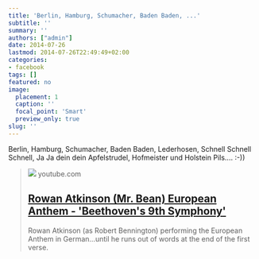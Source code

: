 ```yaml
---
title: 'Berlin, Hamburg, Schumacher, Baden Baden, ...'
subtitle: ''
summary: ''
authors: ["admin"]
date: 2014-07-26
lastmod: 2014-07-26T22:49:49+02:00
categories:
- facebook
tags: []
featured: no
image:
  placement: 1
  caption: ''
  focal_point: 'Smart'
  preview_only: true
slug: ''
---
```

Berlin, Hamburg, Schumacher, Baden Baden, Lederhosen, Schnell Schnell Schnell, Ja Ja dein dein Apfelstrudel, Hofmeister und Holstein Pils.... :-))
> [![](https://i.ytimg.com/vi/oWGZdYNpaSo/hqdefault.jpg?sqp=-oaymwEmCOADEOgC8quKqQMa8AEB-AG-AoAC8AGKAgwIABABGCogTyh_MA8=&rs=AOn4CLAZb_DN8e3py4WcoJ2xTTHCZo1euA)](https://www.youtube.com/watch?v=oWGZdYNpaSo)
> youtube.com
> ## [Rowan Atkinson (Mr. Bean) European Anthem - 'Beethoven's 9th Symphony'](https://www.youtube.com/watch?v=oWGZdYNpaSo)
>
>Rowan Atkinson (as Robert Bennington) performing the European Anthem in German...until he runs out of words at the end of the first verse.

